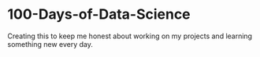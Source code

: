 # 100-Days-of-Data-Science

Creating this to keep me honest about working on my projects and learning something new every day.
